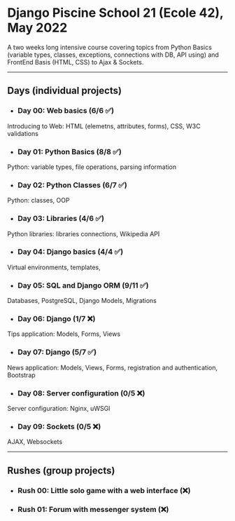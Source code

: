
# Django Piscine School 21 (Ecole 42), May 2022

A two weeks long intensive course covering topics from Python Basics (variable types, classes, exceptions, connections with DB, API using) and FrontEnd Basis (HTML, CSS) to Ajax & Sockets.

---
## Days (individual projects)
* ### Day 00: Web basics (6/6 ✅)
Introducing to Web: HTML (elemetns, attributes, forms), CSS, W3C validations
* ### Day 01: Python Basics (8/8 ✅)
Python: variable types, file operations, parsing information
* ### Day 02: Python Classes (6/7 ✅)
Python: classes, OOP
* ### Day 03: Libraries (4/6 ✅)
Python libraries: libraries connections, Wikipedia API
* ### Day 04: Django basics (4/4 ✅)
Virtual environments, templates, 
* ### Day 05: SQL and Django ORM (9/11 ✅)
Databases, PostgreSQL, Django Models, Migrations
* ### Day 06: Django (1/7 ❌)
Tips application: Models, Forms, Views
* ### Day 07: Django (5/7 ✅)
News application: Models, Views, Forms, registration and authentication, Bootstrap
* ### Day 08: Server configuration (0/5 ❌)
Server configuration: Nginx, uWSGI
* ### Day 09: Sockets (0/5 ❌)
AJAX, Websockets

---
## Rushes (group projects) 
* ### Rush 00: Little solo game with a web interface (❌)
* ### Rush 01: Forum with messenger system (❌)
